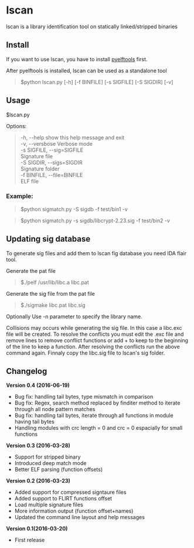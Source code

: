 # lscan
lscan is a library identification tool on statically linked/stripped binaries


## Install


If you want to use lscan, you have to install [pyelftools](https://github.com/eliben/pyelftools) first.

After pyelftools is installed, lscan can be used as a standalone tool

> $python lscan.py  [-h] [-f BINFILE] [-s SIGFILE] [-S SIGDIR] [-v]


## Usage


$lscan.py 

Options:

>  -h, --help     show this help message and exit  
>  -v, --versbose        Verbose mode  
>  -s SIGFILE, --sig=SIGFILE  
>                        Signature file						
>  -S SIGDIR, --sigs=SIGDIR  
>                        Signature folder						
>  -f BINFILE, --file=BINFILE  
>                        ELF file

### Example:

> $python sigmatch.py -S sigdb -f test/bin1 -v

> $python sigmatch.py -s sigdb/libcrypt-2.23.sig -f test/bin2 -v


## Updating sig database

To generate sig files and add them to lscan fig database you need IDA flair tool. 

Generate the pat file 

> $./pelf /usr/lib/libc.a libc.pat

Generate the sig file from the pat file

> $./sigmake libc.pat libc.sig

Optionally Use -n parameter to specify the library name.

Collisions may occurs while generating the sig file. In this case a libc.exc file will be created. To resolve the conflicts you must edit the .exc file and remove lines to remove conflict functions or add + to keep to the beginning of the line to keep a function. After resolving the conflicts run the above command again. Finnaly copy the libc.sig file to lscan's sig folder.


## Changelog

**Version 0.4 (2016-06-19)**
- Bug fix: handling tail bytes, type mismatch in comparison
- Bug fix: Regex, search method replaced by finditer method to iterate through all node pattern matches
- Bug fix: handling tail bytes, iterate through all functions in module having tail bytes
- Handling modules with crc length = 0 and crc = 0 espacially for small functions


**Version 0.3 (2016-03-28)**
- Support for stripped binary
- Introduced deep match mode
- Better ELF parsing (function offsets)



**Version 0.2 (2016-03-23)**
- Added support for compressed signtaure files
- Added support to FLIRT functions offset
- Load multiple signature files
- More information output (function offset+names)
- Updated the command line layout and help messages



**Version 0.1(2016-03-20)**
- First release

